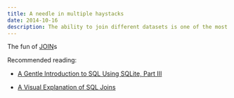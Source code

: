 ```yaml
---
title: A needle in multiple haystacks
date: 2014-10-16
description: The ability to join different datasets is one of the most direct ways to find stories that have been overlooked.
---
```



The fun of [JOIN](http://en.wikipedia.org/wiki/Join_(SQL))s



Recommended reading: 

- [A Gentle Introduction to SQL Using SQLite, Part III](https://github.com/tthibo/SQL-Tutorial/blob/master/tutorial_files/part3.textile)

- [A Visual Explanation of SQL Joins](http://blog.codinghorror.com/a-visual-explanation-of-sql-joins/)
